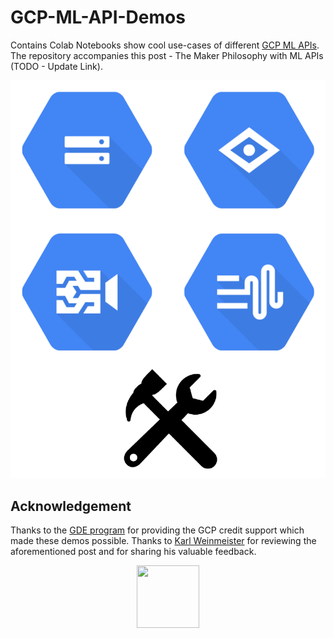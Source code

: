 # GCP-ML-API-Demos
Contains Colab Notebooks show cool use-cases of different [GCP ML APIs](https://cloud.google.com/products/ai). The repository accompanies this post - The Maker Philosophy with ML APIs (TODO - Update Link).

![](images/making_with_cloud_apis.png)

## Acknowledgement
Thanks to the [GDE program](https://developers.google.com/programs/experts/) for providing the GCP credit support which made these demos possible. Thanks to [Karl Weinmeister](https://twitter.com/kweinmeister?lang=en) for reviewing the aforementioned post and for sharing his valuable feedback.

<div align="center"><img src="https://i.ibb.co/ZXtwJjV/Webp-net-resizeimage.png" width="100" height="100"></img></div>
